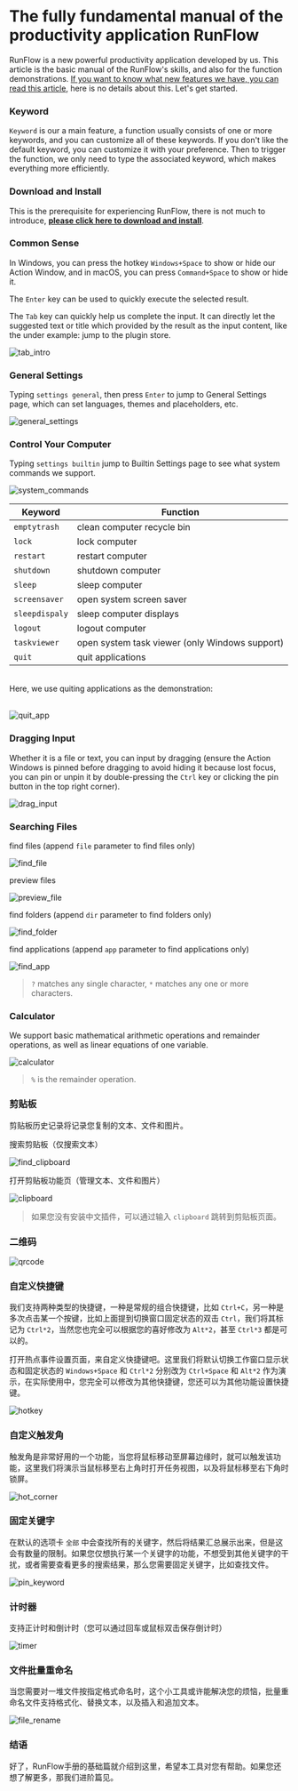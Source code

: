 # The fully fundamental manual of the productivity application RunFlow

RunFlow is a new powerful productivity application developed by us. This article is the basic manual of the RunFlow's skills, and also for the function demonstrations. [If you want to know what new features we have, you can read this article](runflow_first_release.md), here is no details about this. Let's get started.

### Keyword

`Keyword` is our a main feature, a function usually consists of one or more keywords, and you can customize all of these keywords. If you don't like the default keyword, you can customize it with your preference. Then to trigger the function, we only need to type the associated keyword, which makes everything more efficiently.

### Download and Install

This is the prerequisite for experiencing RunFlow, there is not much to introduce, [**please click here to download and install**](https://myrest.top/myflow/download).

### Common Sense

In Windows, you can press the hotkey `Windows+Space` to show or hide our Action Window, and in macOS, you can press `Command+Space` to show or hide it.

The `Enter` key can be used to quickly execute the selected result.

The `Tab` key can quickly help us complete the input. It can directly let the suggested text or title which provided by the result as the input content, like the under example: jump to the plugin store.

![tab_intro](images/tab_intro_enus.gif)

### General Settings

Typing `settings general`, then press `Enter` to jump to General Settings page, which can set languages, themes and placeholders, etc.

![general_settings](images/general_settings_enus.gif)

### Control Your Computer

Typing `settings builtin` jump to Builtin Settings page to see what system commands we support.

![system_commands](images/system_commands_enus.gif)

| Keyword        | Function                                       |
|----------------|------------------------------------------------|
| `emptytrash`   | clean computer recycle bin                     |
| `lock`         | lock computer                                  |
| `restart`      | restart computer                               |
| `shutdown`     | shutdown computer                              |
| `sleep`        | sleep computer                                 |
| `screensaver`  | open system screen saver                       |
| `sleepdispaly` | sleep computer displays                        |
| `logout`       | logout computer                                |
| `taskviewer`   | open system task viewer (only Windows support) |
| `quit`         | quit applications                              |

<br/>
Here, we use quiting applications as the demonstration:
<br/><br/>

![quit_app](images/quit_app_enus.gif)

### Dragging Input

Whether it is a file or text, you can input by dragging (ensure the Action Windows is pinned before dragging to avoid hiding it because lost focus, you can pin or unpin it by double-pressing the `Ctrl` key or clicking the pin button in the top right corner).

![drag_input](images/drag_input_enus.gif)

### Searching Files

find files (append `file` parameter to find files only)

![find_file](images/find_file_enus.gif)

preview files

![preview_file](images/preview_file_enus.gif)

find folders (append `dir` parameter to find folders only)

![find_folder](images/find_folder_enus.gif)

find applications (append `app` parameter to find applications only)

![find_app](images/find_app_enus.gif)

> `?` matches any single character, `*` matches any one or more characters.

### Calculator

We support basic mathematical arithmetic operations and remainder operations, as well as linear equations of one variable.

![calculator](images/calculator_enus.gif)

> `%` is the remainder operation.

### 剪贴板

剪贴板历史记录将记录您复制的文本、文件和图片。

搜索剪贴板（仅搜索文本）

![find_clipboard](../images/find_clipboard_zhcn.gif)

打开剪贴板功能页（管理文本、文件和图片）

![clipboard](../images/clipboard_func_zhcn.gif)

> 如果您没有安装中文插件，可以通过输入 `clipboard` 跳转到剪贴板页面。

### 二维码

![qrcode](../images/qrcode_zhcn.gif)

### 自定义快捷键

我们支持两种类型的快捷键，一种是常规的组合快捷键，比如 `Ctrl+C`，另一种是多次点击某一个按键，比如上面提到切换窗口固定状态的双击 `Ctrl`，我们将其标记为 `Ctrl*2`，当然您也完全可以根据您的喜好修改为 `Alt*2`，甚至 `Ctrl*3` 都是可以的。

打开热点事件设置页面，来自定义快捷键吧。这里我们将默认切换工作窗口显示状态和固定状态的 `Windows+Space` 和 `Ctrl*2` 分别改为 `Ctrl+Space` 和 `Alt*2` 作为演示，在实际使用中，您完全可以修改为其他快捷键，您还可以为其他功能设置快捷键。

![hotkey](../images/hotkey_zhcn.gif)

### 自定义触发角

触发角是非常好用的一个功能，当您将鼠标移动至屏幕边缘时，就可以触发该功能，这里我们将演示当鼠标移至右上角时打开任务视图，以及将鼠标移至右下角时锁屏。

![hot_corner](../images/hot_corner_zhcn.gif)

### 固定关键字

在默认的选项卡 `全部` 中会查找所有的关键字，然后将结果汇总展示出来，但是这会有数量的限制。如果您仅想执行某一个关键字的功能，不想受到其他关键字的干扰，或者需要查看更多的搜索结果，那么您需要固定关键字，比如查找文件。

![pin_keyword](../images/pin_keyword_zhcn.gif)

### 计时器

支持正计时和倒计时（您可以通过回车或鼠标双击保存倒计时）

![timer](../images/timer_zhcn.gif)

### 文件批量重命名

当您需要对一堆文件按指定格式命名时，这个小工具或许能解决您的烦恼，批量重命名文件支持格式化、替换文本，以及插入和追加文本。

![file_rename](../images/file_rename_zhcn.gif)

### 结语

好了，RunFlow手册的基础篇就介绍到这里，希望本工具对您有帮助。如果您还想了解更多，那我们进阶篇见。
